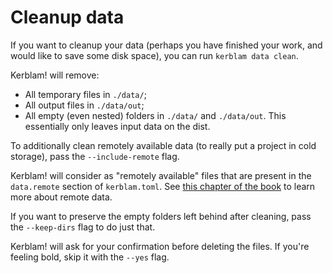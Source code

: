 # Cleanup data
If you want to cleanup your data (perhaps you have finished your work, and would
like to save some disk space), you can run `kerblam data clean`.

Kerblam! will remove:
- All temporary files in `./data/`;
- All output files in `./data/out`;
- All empty (even nested) folders in `./data/` and `./data/out`.
This essentially only leaves input data on the dist.

To additionally clean remotely available data (to really put a project in
cold storage), pass the `--include-remote` flag.

Kerblam! will consider as "remotely available" files that are present in the
`data.remote` section of `kerblam.toml`.
See [this chapter of the book](fetch_data.html) to learn more about remote data.

If you want to preserve the empty folders left behind after cleaning,
pass the `--keep-dirs` flag to do just that.

Kerblam! will ask for your confirmation before deleting the files.
If you're feeling bold, skip it with the `--yes` flag.
